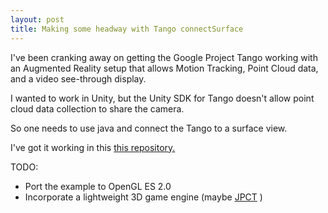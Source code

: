 ```yaml
---
layout: post
title: Making some headway with Tango connectSurface
---
```



I've been cranking away on getting the Google Project Tango working with an Augmented Reality setup that allows Motion Tracking, Point Cloud data, and a video see-through display.

I wanted to work in Unity, but the Unity SDK for Tango doesn't allow point cloud data collection to share the camera.

So one needs to use java and connect the Tango to a surface view.

I've got it working in this [this repository.](https://github.com/stevehenderson/TangoAugmentedRealityTest2)

TODO:

* Port the example to OpenGL ES 2.0
* Incorporate a lightweight 3D game engine (maybe [JPCT](http://www.jpct.net) )
